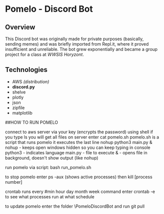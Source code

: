 # Pomelo - Discord Bot
## Overview
This Discord bot was originally made for private purposes (basically, sending memes)
and was briefly imported from Repl.it, where it proved insufficient and unreliable.
The bot grew exponentially and became a group project for a class at *WWSIS Horyzont*.
## Technologies
- AWS *(distribution)*
- **discord.py**
- shelve
- plotly
- json
- zipfile
- matplotlib

##HOW TO RUN POMELO

connect to aws server via your key (encrypts the password) using shell
if you type ls you will get all files on server
enter cat pomelo.sh
pomelo.sh is a script that runs pomelo it executes the last line
    nohup python3 main.py &
    nohup - keeps open windows hidden so you can keep typing in console
    python3 - indicates language
    main.py - file to execute
    & - opens file in background, doesn't show output (like nohup)

run pomelo via script: 
    bash run_pomelo.sh
    
to stop pomelo enter ps -aux (shows active processes) then kill [process number]

crontab runs every #min hour day month week command
enter crontab -e to see what processes run at what schedule

to update pomelo enter the folder \PomeloDiscordBot and run git pull

